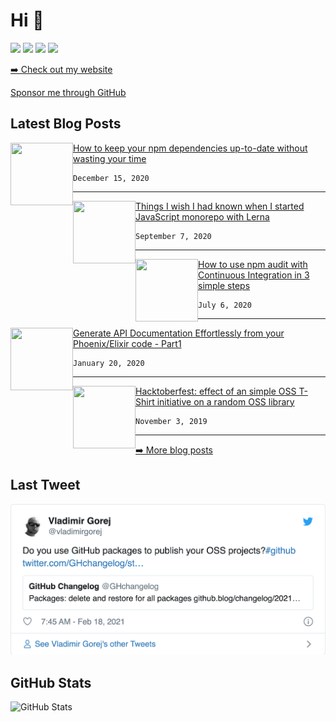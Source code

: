 <h1>Hi 👋</h1>
<p><a href="https://www.twitter.com/vladimirgorej"><img src="https://img.shields.io/badge/twitter-%231DA1F2.svg?&style=for-the-badge&logo=twitter&logoColor=white" height=25></a> <a href="https://www.linkedin.com/in/vladimirgorej"><img src="https://img.shields.io/badge/linkedin-%230077B5.svg?&style=for-the-badge&logo=linkedin&logoColor=white" height=25></a> <a href="https://medium.com/@vladimirgorej"><img src="https://img.shields.io/badge/medium-%2312100E.svg?&style=for-the-badge&logo=medium&logoColor=white" height=25></a> <a href="https://dev.to/char0n"><img src="https://img.shields.io/badge/DEV.TO-%230A0A0A.svg?&style=for-the-badge&logo=dev-dot-to&logoColor=white" height=25></a></p>
<p><a href="http://vladimirgorej.com/">➡️ Check out my website</a></p>
  <a href="https://github.com/sponsors/char0n" target="_blank" rel="noreferrer nofollow">
      Sponsor me through GitHub
    </a>
<h2>Latest Blog Posts</h2>
<p><a href="https://www.linkedin.com/pulse/how-keep-your-npm-dependencies-up-to-date-without-wasting-gorej?trk=portfolio_article-card_title" target="_blank" rel="noreferrer nofollow"><img align="left" width="100" height="100" src="https://media-exp1.licdn.com/dms/image/C4D12AQHJqeVq0GQCXg/article-cover_image-shrink_600_2000/0/1605983118490?e=1619654400&v=beta&t=bLAFy6HNrpbvM86hhL69QmN3-jQyrKuzhLyVfa73rM4"></a></p>
<p><a href="https://www.linkedin.com/pulse/how-keep-your-npm-dependencies-up-to-date-without-wasting-gorej?trk=portfolio_article-card_title">How to keep your npm dependencies up-to-date without wasting your time </a></p>
<pre><code>December 15, 2020
</code></pre>
<hr>
<p><a href="https://www.linkedin.com/pulse/things-i-wish-had-known-when-started-javascript-monorepo-gorej?trk=portfolio_article-card_title" target="_blank" rel="noreferrer nofollow"><img align="left" width="100" height="100" src="https://media-exp1.licdn.com/dms/image/C4D12AQFsMUk8jSHJeg/article-cover_image-shrink_600_2000/0/1599334464464?e=1619654400&v=beta&t=lKc1KQjYsraCSocb1Jgak9s-W-4hd9LEtSPx4rHqbAU"></a></p>
<p><a href="https://www.linkedin.com/pulse/things-i-wish-had-known-when-started-javascript-monorepo-gorej?trk=portfolio_article-card_title">Things I wish I had known when I started JavaScript monorepo with Lerna</a></p>
<pre><code>September 7, 2020
</code></pre>
<hr>
<p><a href="https://www.linkedin.com/pulse/how-use-npm-audit-continuous-integration-3-simple-steps-gorej?trk=portfolio_article-card_title" target="_blank" rel="noreferrer nofollow"><img align="left" width="100" height="100" src="https://media-exp1.licdn.com/dms/image/C4D12AQF89tAznrEA0Q/article-cover_image-shrink_600_2000/0/1593872507953?e=1619654400&v=beta&t=OKfBGd-CYePdPKvUWY6m9K5V95yAUkvneDY-p_ZCozo"></a></p>
<p><a href="https://www.linkedin.com/pulse/how-use-npm-audit-continuous-integration-3-simple-steps-gorej?trk=portfolio_article-card_title">How to use npm audit with Continuous Integration in 3 simple steps</a></p>
<pre><code>July 6, 2020
</code></pre>
<hr>
<p><a href="https://www.linkedin.com/pulse/generate-api-documentation-effortlessly-from-your-code-vladim%C3%ADr-gorej?trk=portfolio_article-card_title" target="_blank" rel="noreferrer nofollow"><img align="left" width="100" height="100" src="https://media-exp1.licdn.com/dms/image/C4D12AQHCuLhBidbGLQ/article-cover_image-shrink_600_2000/0/1578165854729?e=1619654400&v=beta&t=5ot_D15V7YR1Xsz7sW82P2XF2G1mef26O601MNCQimk"></a></p>
<p><a href="https://www.linkedin.com/pulse/generate-api-documentation-effortlessly-from-your-code-vladim%C3%ADr-gorej?trk=portfolio_article-card_title">Generate API Documentation  Effortlessly from your Phoenix/Elixir code - Part1</a></p>
<pre><code>January 20, 2020
</code></pre>
<hr>
<p><a href="https://www.linkedin.com/pulse/hacktoberfest-effect-simple-oss-t-shirt-initiative-random-gorej?trk=portfolio_article-card_title" target="_blank" rel="noreferrer nofollow"><img align="left" width="100" height="100" src="https://media-exp1.licdn.com/dms/image/C4D12AQFWhuhFGTSoKw/article-cover_image-shrink_600_2000/0/1572775853599?e=1619654400&v=beta&t=TFvLSYZTbU0mVgPOHNcD9HQ4-IRGvroYuLKHCqMZX7M"></a></p>
<p><a href="https://www.linkedin.com/pulse/hacktoberfest-effect-simple-oss-t-shirt-initiative-random-gorej?trk=portfolio_article-card_title">Hacktoberfest: effect of an simple OSS T-Shirt initiative on a random OSS library</a></p>
<pre><code>November 3, 2019
</code></pre>
<hr>
<p><a href="https://www.linkedin.com/today/author/vladimirgorej?trk=author-info__article-link">➡️ More blog posts</a></p>
<h2>Last Tweet</h2>
<p><a href="https://www.twitter.com/vladimirgorej"><img src="https://raw.githubusercontent.com/char0n/char0n/main/tweet.png" width="600"></a></p>
<h2>GitHub Stats</h2>
<p><img src="https://github-readme-stats.vercel.app/api?username=char0n&amp;show_icons=true" alt="GitHub Stats"></p>

